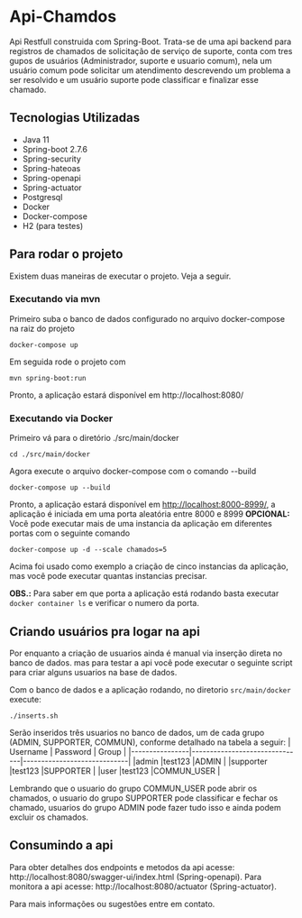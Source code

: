 # Api-Chamdos
Api Restfull construida com Spring-Boot. Trata-se de uma api backend para registros de chamados de solicitação de serviço de suporte, conta com tres gupos de usuários (Administrador, suporte e usuario comum), nela um usuário comum pode solicitar um atendimento descrevendo um problema a ser resolvido e um usuário suporte pode classificar e finalizar esse chamado.

## Tecnologias Utilizadas

 - Java 11
 - Spring-boot 2.7.6
 - Spring-security
 - Spring-hateoas
 - Spring-openapi
 - Spring-actuator
 - Postgresql
 - Docker
 - Docker-compose
 - H2 (para testes)

## Para rodar o projeto
Existem duas  maneiras de executar o projeto. Veja a seguir.
### Executando via mvn
Primeiro suba o banco de dados configurado no arquivo docker-compose na raiz do projeto
```
docker-compose up
```
Em seguida rode o projeto com
```
mvn spring-boot:run
```
Pronto, a aplicação estará disponível em http://localhost:8080/
### Executando via Docker
Primeiro vá para o diretório ./src/main/docker
```
cd ./src/main/docker
```
Agora execute o arquivo docker-compose com o comando --build
```
docker-compose up --build
```
Pronto, a aplicação estará disponível em <http://localhost:8000-8999/>, a aplicação é iniciada em uma porta aleatória entre 8000 e 8999
**OPCIONAL:**  Você pode executar mais de uma instancia da aplicação em diferentes portas com o seguinte comando
```
docker-compose up -d --scale chamados=5
```
Acima foi usado como exemplo a criação de cinco instancias da aplicação, mas você pode executar quantas instancias precisar.

**OBS.:** Para saber em que porta a aplicação está rodando basta executar ``docker container ls`` e verificar o numero da porta.
## Criando usuários pra logar na api
Por enquanto a criação de usuarios ainda é manual via inserção direta no banco de dados. mas para testar a api você pode executar o seguinte script para criar alguns usuarios na base de dados.

Com o banco de dados e a aplicação rodando, no diretorio ``src/main/docker`` execute:
```
./inserts.sh
```
Serão inseridos três usuarios no banco de dados, um de cada grupo (ADMIN, SUPPORTER, COMMUN), conforme detalhado na tabela a seguir:
|    Username    |           Password            |       Group                 |
|----------------|-------------------------------|-----------------------------|
|admin           |test123                        |ADMIN                        |
|supporter       |test123                        |SUPPORTER                    |
|user            |test123                        |COMMUN_USER                  |

Lembrando que o usuario do grupo COMMUN_USER pode abrir os chamados, o usuario do grupo SUPPORTER pode classificar e fechar os chamado, usuarios do grupo ADMIN pode fazer tudo isso e ainda podem excluir os chamados.
## Consumindo a api
Para obter detalhes dos endpoints e metodos da api acesse: http://localhost:8080/swagger-ui/index.html (Spring-openapi).
Para monitora a api acesse: http://localhost:8080/actuator (Spring-actuator).

Para mais informações ou sugestões entre em contato.
